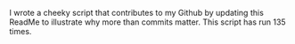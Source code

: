 I wrote a cheeky script that contributes to my Github by updating this ReadMe to illustrate why more than commits matter. This script has run 135 times.